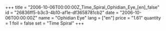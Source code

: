 +++
title = "2006-10-06T00:00:00Z_Time_Spiral_Ophidian_Eye_[en]_false"
id = "26836ff5-b3c3-4b10-af1e-df3658781cb2"
date = "2006-10-06T00:00:00Z"
name = "Ophidian Eye"
lang = ["en"]
price = "1.61"
quantity = 1
foil = false
set = "Time Spiral"
+++

